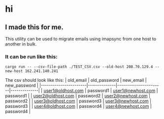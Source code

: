 # hi

## I made this for me.
This utility can be used to migrate emails using imapsync from one host to another in bulk.

### It can be run like this:
`cargo run -- --csv-file-path ./TEST_CSV.csv --old-host 208.70.129.4 --new-host 162.241.140.241`

The csv should look like this:
| old_email             | old_password | new_email             | new_password |
|-----------------------|--------------|-----------------------|--------------|
| user1@oldhost.com     | password1    | user1@newhost.com     | password1    |
| user2@oldhost.com     | password2    | user2@newhost.com     | password2    |
| user3@oldhost.com     | password3    | user3@newhost.com     | password3    |
| user4@oldhost.com     | password4    | user4@newhost.com     | password4    |

